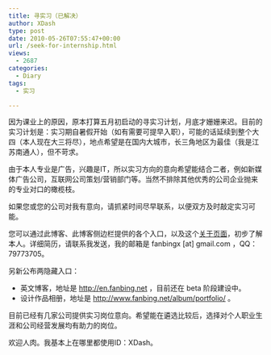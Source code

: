 ```yaml
---
title: 寻实习（已解决）
author: XDash
type: post
date: 2010-05-26T07:55:47+00:00
url: /seek-for-internship.html
views:
  - 2687
categories:
  - Diary
tags:
  - 实习

---
```

因为课业上的原因，原本打算五月初启动的寻实习计划，月底才姗姗来迟。目前的实习计划是：实习期自暑假开始（如有需要可提早入职），可能的话延续到整个大四（本人现在大三将尽），地点希望是在国内大城市，长三角地区为最佳（我是江苏南通人），但不苛求。

由于本人专业是广告，兴趣是IT，所以实习方向的意向希望能结合二者，例如新媒体广告公司，互联网公司策划/营销部门等。当然不排除其他优秀的公司企业抛来的专业对口的橄榄枝。

如果您或您的公司对我有意向，请抓紧时间尽早联系，以便双方及时敲定实习可能。

您可以通过此博客、此博客侧边栏提供的各个入口，以及这个<a href="http://www.fanbing.net/about" target="_blank">关于页面</a>，初步了解本人。详细简历，请联系我发送，我的邮箱是 fanbingx [at] gmail.com ，QQ：79773705。

另新公布两隐藏入口：

  * 英文博客，地址是 <a href="http://en.fanbing.net" target="_blank">http://en.fanbing.net</a> ，目前还在 beta 阶段建设中。
  * 设计作品相册，地址是 <a href="http://www.fanbing.net/album/portfolio/" target="_blank">http://www.fanbing.net/album/portfolio/</a> 。

目前已经有几家公司提供实习岗位意向。希望能在遴选比较后，选择对个人职业生涯和公司经营发展均有助力的岗位。

欢迎人肉。我基本上在哪里都使用ID：XDash。